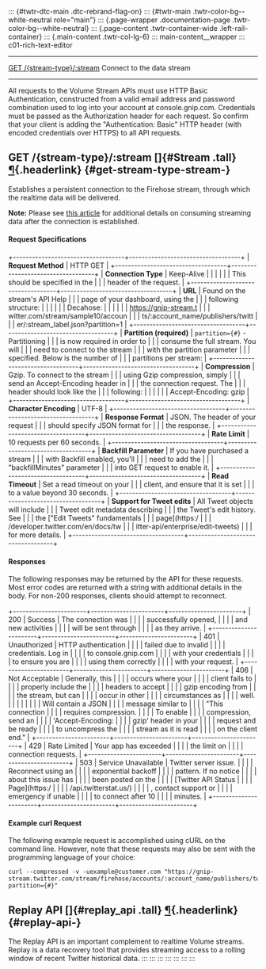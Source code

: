 ::: {#twtr-dtc-main .dtc-rebrand-flag-on}
::: {#twtr-main .twtr-color-bg--white-neutral role="main"}
::: {.page-wrapper .documentation-page .twtr-color-bg--white-neutral}
::: {.page-content .twtr-container-wide .left-rail-container}
::: {.main-content .twtr-col-lg-6}
::: main-content__wrapper
::: c01-rich-text-editor
  --------------------------------------- ----------------------------
  [GET /{stream-type}/:stream](#Stream)   Connect to the data stream
  --------------------------------------- ----------------------------

All requests to the Volume Stream APIs must use HTTP Basic
Authentication, constructed from a valid email address and password
combination used to log into your account at console.gnip.com.
Credentials must be passed as the Authorization header for each request.
So confirm that your client is adding the \"Authentication: Basic\" HTTP
header (with encoded credentials over HTTPS) to all API requests.

## GET /{stream-type}/:stream []{#Stream .tall} [¶](#get-stream-type-stream-){.headerlink} {#get-stream-type-stream-}

Establishes a persistent connection to the Firehose stream, through
which the realtime data will be delivered.

**Note:** Please see [this
article](/en/docs/tutorials/consuming-streaming-data) for additional
details on consuming streaming data after the connection is established.

#### Request Specifications

+-----------------------------------+-----------------------------------+
| **Request Method**                | HTTP GET                          |
+-----------------------------------+-----------------------------------+
| **Connection Type**               | Keep-Alive                        |
|                                   |                                   |
|                                   | This should be specified in the   |
|                                   | header of the request.            |
+-----------------------------------+-----------------------------------+
| **URL**                           | Found on the stream\'s API Help   |
|                                   | page of your dashboard, using the |
|                                   | following structure:              |
|                                   |                                   |
|                                   | Decahose:                         |
|                                   |                                   |
|                                   |     https://gnip-stream.t         |
|                                   | witter.com/stream/sample10/accoun |
|                                   | ts/:account_name/publishers/twitt |
|                                   | er/:stream_label.json?partition=1 |
+-----------------------------------+-----------------------------------+
| **Partition (required)**          | ` partition={#} ` - Partitioning  |
|                                   | is now required in order to       |
|                                   | consume the full stream. You will |
|                                   | need to connect to the stream     |
|                                   | with the partition parameter      |
|                                   | specified. Below is the number of |
|                                   | partitions per stream:            |
+-----------------------------------+-----------------------------------+
| **Compression**                   | Gzip. To connect to the stream    |
|                                   | using Gzip compression, simply    |
|                                   | send an Accept-Encoding header in |
|                                   | the connection request. The       |
|                                   | header should look like the       |
|                                   | following:                        |
|                                   |                                   |
|                                   | Accept-Encoding: gzip             |
+-----------------------------------+-----------------------------------+
| **Character Encoding**            | UTF-8                             |
+-----------------------------------+-----------------------------------+
| **Response Format**               | JSON. The header of your request  |
|                                   | should specify JSON format for    |
|                                   | the response.                     |
+-----------------------------------+-----------------------------------+
| **Rate Limit**                    | 10 requests per 60 seconds.       |
+-----------------------------------+-----------------------------------+
| **Backfill Parameter**            | If you have purchased a stream    |
|                                   | with Backfill enabled, you\'ll    |
|                                   | need to add the                   |
|                                   | \"backfillMinutes\" parameter     |
|                                   | into GET request to enable it.    |
+-----------------------------------+-----------------------------------+
| **Read Timeout**                  | Set a read timeout on your        |
|                                   | client, and ensure that it is set |
|                                   | to a value beyond 30 seconds.     |
+-----------------------------------+-----------------------------------+
| **Support for Tweet edits**       | All Tweet objects will include    |
|                                   | Tweet edit metadata describing    |
|                                   | the Tweet\'s edit history. See    |
|                                   | the [\"Edit Tweets\" fundamentals |
|                                   | page](https:/                     |
|                                   | /developer.twitter.com/en/docs/tw |
|                                   | itter-api/enterprise/edit-tweets) |
|                                   | for more details.                 |
+-----------------------------------+-----------------------------------+

#### Responses

The following responses may be returned by the API for these requests.
Most error codes are returned with a string with additional details in
the body. For non-200 responses, clients should attempt to reconnect.

+-----------------------+-----------------------+-----------------------+
| 200                   | Success               | The connection was    |
|                       |                       | successfully opened,  |
|                       |                       | and new activities    |
|                       |                       | will be sent through  |
|                       |                       | as they arrive.       |
+-----------------------+-----------------------+-----------------------+
| 401                   | Unauthorized          | HTTP authentication   |
|                       |                       | failed due to invalid |
|                       |                       | credentials. Log in   |
|                       |                       | to console.gnip.com   |
|                       |                       | with your credentials |
|                       |                       | to ensure you are     |
|                       |                       | using them correctly  |
|                       |                       | with your request.    |
+-----------------------+-----------------------+-----------------------+
| 406                   | Not Acceptable        | Generally, this       |
|                       |                       | occurs where your     |
|                       |                       | client fails to       |
|                       |                       | properly include the  |
|                       |                       | headers to accept     |
|                       |                       | gzip encoding from    |
|                       |                       | the stream, but can   |
|                       |                       | occur in other        |
|                       |                       | circumstances as      |
|                       |                       | well.                 |
|                       |                       |                       |
|                       |                       | Will contain a JSON   |
|                       |                       | message similar to    |
|                       |                       | \"This connection     |
|                       |                       | requires compression. |
|                       |                       | To enable             |
|                       |                       | compression, send an  |
|                       |                       | \'Accept-Encoding:    |
|                       |                       | gzip\' header in your |
|                       |                       | request and be ready  |
|                       |                       | to uncompress the     |
|                       |                       | stream as it is read  |
|                       |                       | on the client end.\"  |
+-----------------------+-----------------------+-----------------------+
| 429                   | Rate Limited          | Your app has exceeded |
|                       |                       | the limit on          |
|                       |                       | connection requests.  |
+-----------------------+-----------------------+-----------------------+
| 503                   | Service Unavailable   | Twitter server issue. |
|                       |                       | Reconnect using an    |
|                       |                       | exponential backoff   |
|                       |                       | pattern. If no notice |
|                       |                       | about this issue has  |
|                       |                       | been posted on the    |
|                       |                       | [Twitter API Status   |
|                       |                       | Page](https:/         |
|                       |                       | /api.twitterstat.us/) |
|                       |                       | , contact support or  |
|                       |                       | emergency if unable   |
|                       |                       | to connect after 10   |
|                       |                       | minutes.              |
+-----------------------+-----------------------+-----------------------+

#### Example curl Request

The following example request is accomplished using cURL on the command
line. However, note that these requests may also be sent with the
programming language of your choice:

    curl --compressed -v -uexample@customer.com "https://gnip-stream.twitter.com/stream/firehose/accounts/:account_name/publishers/twitter/:stream_label.json?partition={#}"

## Replay API []{#replay_api .tall} [¶](#replay-api-){.headerlink} {#replay-api-}

The Replay API is an important complement to realtime Volume streams.
Replay is a data recovery tool that provides streaming access to a
rolling window of recent Twitter historical data.
:::
:::
:::
:::
:::
:::
:::
